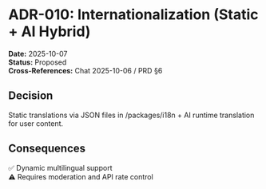 # ADR-010: Internationalization (Static + AI Hybrid)
**Date:** 2025-10-07  
**Status:** Proposed  
**Cross-References:** Chat 2025-10-06 / PRD §6  

## Decision
Static translations via JSON files in /packages/i18n + AI runtime translation for user content.

## Consequences
✅ Dynamic multilingual support  
⚠️ Requires moderation and API rate control
